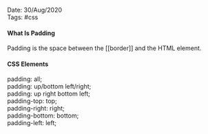Date: 30/Aug/2020  
Tags: #css

#### What Is Padding
Padding is the space between the [[border]] and the HTML element.

#### CSS Elements
padding: all;  
padding: up/bottom left/right;  
padding: up right bottom left;  
padding-top: top;  
padding-right: right;  
padding-bottom: bottom;  
padding-left: left;  
